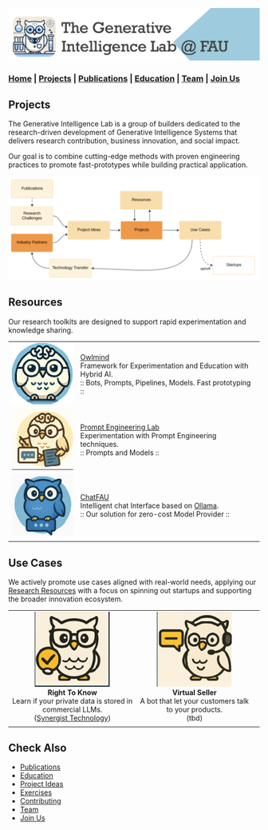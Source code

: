 ![GenI-Lab Banner](./images/genilab-banner.png)

### [Home](README.md) | [Projects](PROJECTS.md) | [Publications](KNOWLEDGE.md#publications) | [Education](KNOWLEDGE.md#education) | [Team](PEOPLE.md) |  [Join Us](JOINING.md)


## Projects

The Generative Intelligence Lab is a group of builders  dedicated to the research-driven development of Generative Intelligence Systems that delivers research contribution, business innovation, and social impact.  

Our goal is to combine cutting-edge methods with proven engineering practices to promote fast-prototypes while building practical application.


![GenI-Lab Activities](./images/genilab-activities.png)

## Resources

Our research toolkits are designed to support rapid experimentation and knowledge sharing. 


| | | 
| :-: | :- |  
| ![](./images/docs/owlmind-icon-small.png) | [Owlmind](https://github.com/genilab-fau/owlmind) <br/> Framework for Experimentation and Education with Hybrid AI. <br/> :: Bots, Prompts, Pipelines, Models. Fast prototyping ::|
| ![](./images/docs/prompt-icon-small.png)  | [Prompt Engineering Lab](https://github.com/genilab-fau/prompt-eng) <br/> Experimentation with Prompt Engineering techniques. <br/> :: Prompts and Models :: | 
| ![](./images/docs/chatfau-icon-small.png) | [ChatFAU](https://chat.hpc.fau.edu) <br/> Intelligent chat Interface based on [Ollama](http://ollama.com). <br/> :: Our solution for zero-cost Model Provider :: | 
| | | | 


## Use Cases

We actively promote use cases aligned with real-world needs, applying our [Research Resources](./PROJECTS.md#resources) with a focus on spinning out startups and supporting the broader innovation ecosystem.

| | | |
| :-: | :-: | :-: | 
| ![](./images/docs/use-right-to-know.png) <br/> **Right To Know** <br/> Learn if your private data is stored in commercial LLMs. <br/> ([Synergist Technology](https://synergist.technology)) | ![](./images/docs/use-virtual-seller.png) <br/> **Virtual Seller** <br/> A bot that let your customers talk to your products. <br/> (tbd) | 
| | | | 



## Check Also

* [Publications](KNOWLEDGE.md#publications)
* [Education](KNOWLEDGE.md#education)
* [Project Ideas](JOINING.md#project-ideas)
* [Exercises](EXERCISES.md)
* [Contributing](CONTRIBUTING.md)
* [Team](PEOPLE.md)
* [Join Us](JOINING.md)